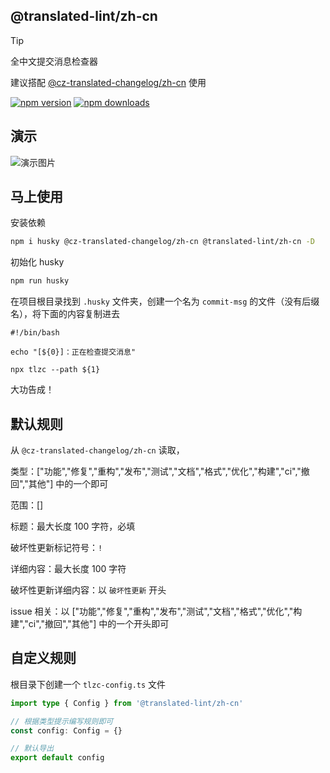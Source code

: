## @translated-lint/zh-cn

> [!TIP]
> 全中文提交消息检查器
>
> 建议搭配 [@cz-translated-changelog/zh-cn](https://www.npmjs.com/package/@cz-translated-changelog/zh-cn) 使用

[![npm version](https://img.shields.io/npm/v/@translated-lint/zh-cn.svg?style=flat-square)](https://www.npmjs.com/package/@cz-translated-changelog/zh-cn) [![npm downloads](https://img.shields.io/npm/dm/@translated-lint/zh-cn.svg?style=flat-square)](http://npm-stat.com/charts.html?package=@translated-lint/zh-cn&from=2024-03-16)

## 演示

![演示图片](https://raw.githubusercontent.com/polarove/translated-lint-zh-cn/assets/demo.gif)

## 马上使用

安装依赖

```sh
npm i husky @cz-translated-changelog/zh-cn @translated-lint/zh-cn -D
```

初始化 husky

```sh
npm run husky
```

在项目根目录找到 `.husky` 文件夹，创建一个名为 `commit-msg` 的文件（没有后缀名），将下面的内容复制进去

```
#!/bin/bash

echo "[${0}]：正在检查提交消息"

npx tlzc --path ${1}
```

大功告成！

## 默认规则

从 `@cz-translated-changelog/zh-cn` 读取，

类型：["功能","修复","重构","发布","测试","文档","格式","优化","构建","ci","撤回","其他"] 中的一个即可

范围：[]

标题：最大长度 100 字符，必填

破坏性更新标记符号：`!`

详细内容：最大长度 100 字符

破坏性更新详细内容：以 `破坏性更新` 开头

issue 相关：以 ["功能","修复","重构","发布","测试","文档","格式","优化","构建","ci","撤回","其他"] 中的一个开头即可

## 自定义规则

根目录下创建一个 `tlzc-config.ts` 文件

```ts
import type { Config } from '@translated-lint/zh-cn'

// 根据类型提示编写规则即可
const config: Config = {}

// 默认导出
export default config
```
